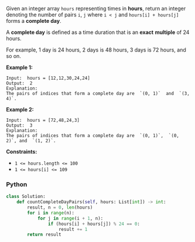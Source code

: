 Given an integer array  `hours`  representing times in  **hours**, return an integer denoting the number of
pairs  `i`,  `j`  where  `i < j`  and  `hours[i] + hours[j]`  forms a  **complete day**.

A  **complete day**  is defined as a time duration that is an  **exact**  **multiple**  of 24 hours.

For example, 1 day is 24 hours, 2 days is 48 hours, 3 days is 72 hours, and so on.

**Example 1:**

```
Input:  hours = [12,12,30,24,24]
Output:  2
Explanation:
The pairs of indices that form a complete day are  `(0, 1)`  and  `(3, 4)`.
```

**Example 2:**

```
Input:  hours = [72,48,24,3]
Output:  3
Explanation:
The pairs of indices that form a complete day are  `(0, 1)`,  `(0, 2)`, and  `(1, 2)`.
```

**Constraints:**

- `1 <= hours.length <= 100`
- `1 <= hours[i] <= 109`

### Python

```py
class Solution:
    def countCompleteDayPairs(self, hours: List[int]) -> int:
        result, n = 0, len(hours)
        for i in range(n):
            for j in range(i + 1, n):
                if (hours[i] + hours[j]) % 24 == 0:
                    result += 1
        return result
```